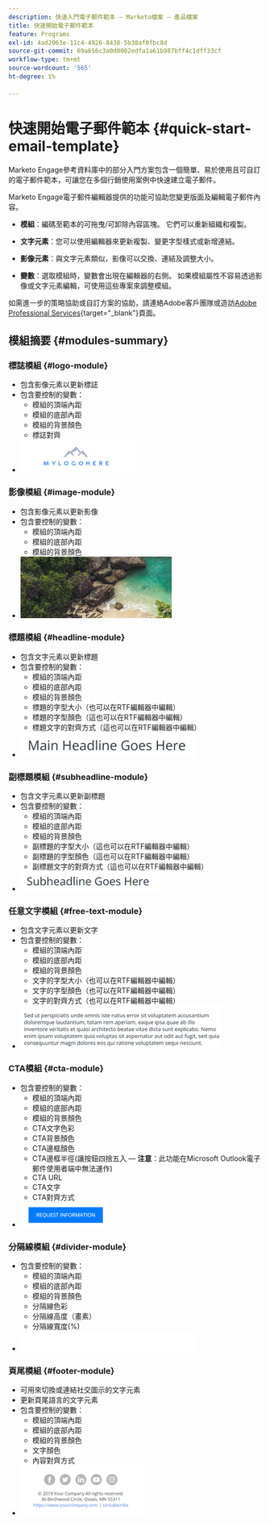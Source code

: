 ```yaml
---
description: 快速入門電子郵件範本 — Marketo檔案 — 產品檔案
title: 快速開始電子郵件範本
feature: Programs
exl-id: 4ad2063e-11c4-4926-8438-5b38af0fbc8d
source-git-commit: 09a656c3a0d0002edfa1a61b987bff4c1dff33cf
workflow-type: tm+mt
source-wordcount: '565'
ht-degree: 1%

---
```


# 快速開始電子郵件範本 {#quick-start-email-template}

Marketo Engage參考資料庫中的部分入門方案包含一個簡單、易於使用且可自訂的電子郵件範本，可讓您在多個行銷使用案例中快速建立電子郵件。

Marketo Engage電子郵件編輯器提供的功能可協助您變更版面及編輯電子郵件內容。

* **模組**：編碼至範本的可拖曳/可卸除內容區塊。 它們可以重新組織和複製。

* **文字元素**：您可以使用編輯器來更新複製、變更字型樣式或新增連結。

* **影像元素**：與文字元素類似，影像可以交換、連結及調整大小。

* **變數**：選取模組時，變數會出現在編輯器的右側。 如果模組屬性不容易透過影像或文字元素編輯，可使用這些專案來調整模組。

如需進一步的策略協助或自訂方案的協助，請連絡Adobe客戶團隊或造訪[Adobe Professional Services](https://business.adobe.com/tw/customers/consulting-services/main.html){target="_blank"}頁面。

## 模組摘要 {#modules-summary}

### 標誌模組 {#logo-module}

* 包含影像元素以更新標誌
* 包含要控制的變數：
   * 模組的頂端內距
   * 模組的底部內距
   * 模組的背景顏色
   * 標誌對齊
* ![](assets/quick-start-email-template-1.png)

### 影像模組 {#image-module}

* 包含影像元素以更新影像
* 包含要控制的變數：
   * 模組的頂端內距
   * 模組的底部內距
   * 模組的背景顏色
* ![](assets/quick-start-email-template-2.png)

### 標題模組 {#headline-module}

* 包含文字元素以更新標題
* 包含要控制的變數：
   * 模組的頂端內距
   * 模組的底部內距
   * 模組的背景顏色
   * 標題的字型大小（也可以在RTF編輯器中編輯）
   * 標題的字型顏色（這也可以在RTF編輯器中編輯）
   * 標題文字的對齊方式（這也可以在RTF編輯器中編輯）
* ![](assets/quick-start-email-template-3.png)

### 副標題模組 {#subheadline-module}

* 包含文字元素以更新副標題
* 包含要控制的變數：
   * 模組的頂端內距
   * 模組的底部內距
   * 模組的背景顏色
   * 副標題的字型大小（這也可以在RTF編輯器中編輯）
   * 副標題的字型顏色（這也可以在RTF編輯器中編輯）
   * 副標題文字的對齊方式（這也可以在RTF編輯器中編輯）
* ![](assets/quick-start-email-template-4.png)

### 任意文字模組 {#free-text-module}

* 包含文字元素以更新文字
* 包含要控制的變數：
   * 模組的頂端內距
   * 模組的底部內距
   * 模組的背景顏色
   * 文字的字型大小（也可以在RTF編輯器中編輯）
   * 文字的字型顏色（也可以在RTF編輯器中編輯）
   * 文字的對齊方式（也可以在RTF編輯器中編輯）
* ![](assets/quick-start-email-template-5.png)

### CTA模組 {#cta-module}

* 包含要控制的變數：
   * 模組的頂端內距
   * 模組的底部內距
   * 模組的背景顏色
   * CTA文字色彩
   * CTA背景顏色
   * CTA邊框顏色
   * CTA邊框半徑(讓按鈕四捨五入 — **注意**：此功能在Microsoft Outlook電子郵件使用者端中無法運作)
   * CTA URL
   * CTA文字
   * CTA對齊方式
* ![](assets/quick-start-email-template-6.png)

### 分隔線模組 {#divider-module}

* 包含要控制的變數：
   * 模組的頂端內距
   * 模組的底部內距
   * 模組的背景顏色
   * 分隔線色彩
   * 分隔線高度（畫素）
   * 分隔線寬度(%)
* ![](assets/quick-start-email-template-7.png)

### 頁尾模組 {#footer-module}

* 可用來切換或連結社交圖示的文字元素
* 更新頁尾語言的文字元素
* 包含要控制的變數：
   * 模組的頂端內距
   * 模組的底部內距
   * 模組的背景顏色
   * 文字顏色
   * 內容對齊方式
* ![](assets/quick-start-email-template-8.png)
